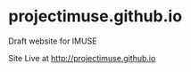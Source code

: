 projectimuse.github.io
======================

Draft website for IMUSE

Site Live at http://projectimuse.github.io
